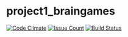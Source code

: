 # project1_braingames

[![Code Climate](https://codeclimate.com/github/alphacigam/project-lvl1-s376/badges/gpa.svg)](https://codeclimate.com/github/alphacigam/project-lvl1-s376)
[![Issue Count](https://codeclimate.com/github/hexlet-boilerplates/javascript-package/badges/issue_count.svg)](https://codeclimate.com/github/alphacigam/project-lvl1-s376)
[![Build Status](https://travis-ci.org/alphacigam/project-lvl1-s376.svg?branch=master)](https://travis-ci.org/alphacigam/project-lvl1-s376)